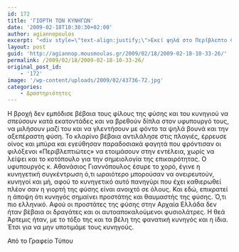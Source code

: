 ```yaml
---
id: 172
title: 'ΓΙΟΡΤΗ ΤΩΝ ΚΥΝΗΓΩΝ'
date: '2009-02-18T10:30:30+02:00'
author: agiannopoulos
excerpt: "<div style=\"text-align:justify;\">Εκεί ψηλά στο Περίβλεπτο Φθιώτιδος έγινε και φέτος στις 27/02/2006 με επιτυχία η μεγάλη γιορτή των Κυνηγών που διοργανώνεται κάθε χρόνο από τους Κυνηγετικούς Συλλόγους Φθιώτιδος και από τον Όμιλο Φίλων Αθανασίου Γιαννόπουλου «Κοινωνική Παρέμβαση και Δράση».</div>\n<div style=\"text-align:justify;\"><br /> \n<table style=\"text-align:center;\" align=\"center\" border=\"0\">\n<tbody>\n<tr style=\"text-align:left;\">\n<td style=\"text-align:left;\"><a rel=\"lightbox[KYNHGI]\" href=\"http://agiannop.mousmoulas.gr/wp-uploads/2009/02/43736-7.jpg\"><img alt=\"43736-7_s\" style=\"border-style:solid;border-width:2px;margin-left:0;float:left;\" src=\"http://agiannop.mousmoulas.gr/wp-uploads/2009/02/43736-7_s.jpg\" width=\"120\" height=\"84\" /> </a></td>\n<td style=\"text-align:left;\"><a rel=\"lightbox[KYNHGI]\" href=\"http://agiannop.mousmoulas.gr/wp-uploads/2009/02/dsc_3282-9.jpg\"><img alt=\"43736-7_s\" style=\"border-style:solid;border-width:2px;margin-left:0;float:left;\" src=\"http://agiannop.mousmoulas.gr/wp-uploads/2009/02/dsc_3282-9_s.jpg\" width=\"120\" height=\"84\" /> </a></td>\n<td style=\"text-align:left;\"><a rel=\"lightbox[KYNHGI]\" href=\"http://agiannop.mousmoulas.gr/wp-uploads/2009/02/dsc_3300-10.jpg\"><img alt=\"43736-7_s\" style=\"border-style:solid;border-width:2px;margin-left:0;float:left;\" src=\"http://agiannop.mousmoulas.gr/wp-uploads/2009/02/dsc_3300-10_s.jpg\" width=\"120\" height=\"84\" /> </a></td>\n</tr>\n</tbody>\n</table>\n</div>\n"
layout: post
guid: 'http://agiannop.mousmoulas.gr/2009/02/18/2009-02-18-10-33-26/'
permalink: /2009/02/18/2009-02-18-10-33-26/
original_post_id:
    - '172'
image: '/wp-content/uploads/2009/02/43736-72.jpg'
categories:
    - Δραστηριότητες
---
```


Η βροχή δεν εμπόδισε βέβαια τους φίλους της φύσης και του κυνηγιού να σπεύσουν κατά εκατοντάδες και να βρεθούν δίπλα στον υφυπουργό τους, να μιλήσουν μαζί του και να γλεντήσουν με φόντο τα ψηλά βουνά και την αξεπέραστη φύση. Το κλαρίνο βέβαια αντιλάλησε στις πλαγιές, έρρευσε οίνος και μπύρα και εγεύθησαν παραδοσιακά φαγητά που φρόντισαν οι φιλόξενοι «Περιβλεπτιώτες» να ετοιμάσουν στην εντέλεια, χωρίς να λείψει και το κοτόπουλο για την σημειολογία της επικαιρότητας. Ο υφυπουργός κ. Αθανάσιος Γιαννόπουλος έσυρε το χορό,<span> </span>έγινε η κυνηγετική συγκέντρωση ό,τι ωραιότερο μπορούσαν να ονειρευτούν, κυνηγοί και μή, αφού το κυνηγετικό αυτό πανηγύρι που έχει καθιερωθεί πλέον σαν η γιορτή της φύσης είναι ανοιχτό σε όλους. Και εδώ, επικρατεί η άποψη ότι κυνηγός σημαίνει προστάτης και θαυμαστής της φύσης. Ό,τι πιο ελληνικό. Αφού οι προστάτες<span> </span>της φύσης στην Αρχαία Ελλάδα δεν ήταν βέβαια οι δραγάτες και οι αυτοαποκαλούμενοι φυσιολάτρες. Η θεά Άρτεμις ήταν, με το τόξο της και τα βέλη της φανατική κυνηγός και η ίδια. Έτσι για να μην υποτιμάμε τους κυνηγούς.

Από το Γραφείο Τύπου